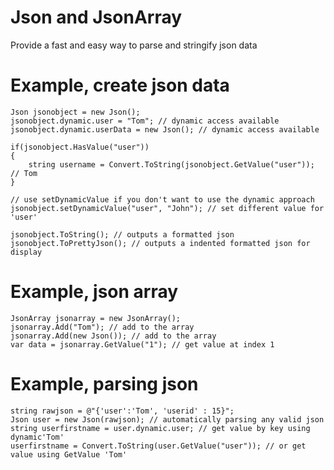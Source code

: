 # Json and JsonArray

Provide a fast and easy way to parse and stringify json data

# Example, create json data

    Json jsonobject = new Json();
    jsonobject.dynamic.user = "Tom"; // dynamic access available
    jsonobject.dynamic.userData = new Json(); // dynamic access available

    if(jsonobject.HasValue("user"))
    {
        string username = Convert.ToString(jsonobject.GetValue("user")); // Tom
    }

    // use setDynamicValue if you don't want to use the dynamic approach
    jsonobject.setDynamicValue("user", "John"); // set different value for 'user'

    jsonobject.ToString(); // outputs a formatted json
    jsonobject.ToPrettyJson(); // outputs a indented formatted json for display

# Example, json array

    JsonArray jsonarray = new JsonArray();
    jsonarray.Add("Tom"); // add to the array
    jsonarray.Add(new Json()); // add to the array
    var data = jsonarray.GetValue("1"); // get value at index 1

# Example, parsing json

    string rawjson = @"{'user':'Tom', 'userid' : 15}";
    Json user = new Json(rawjson); // automatically parsing any valid json
    string userfirstname = user.dynamic.user; // get value by key using dynamic'Tom'
    userfirstname = Convert.ToString(user.GetValue("user")); // or get value using GetValue 'Tom'